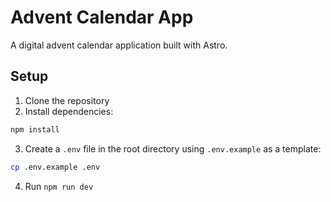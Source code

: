 # Advent Calendar App

A digital advent calendar application built with Astro.

## Setup

1. Clone the repository
2. Install dependencies:

```bash
npm install
```

3. Create a `.env` file in the root directory using `.env.example` as a template:

```bash
cp .env.example .env
```

4. Run `npm run dev`
